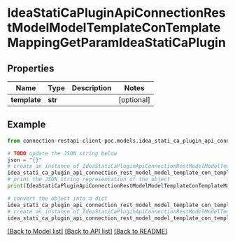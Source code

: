 # IdeaStatiCaPluginApiConnectionRestModelModelTemplateConTemplateMappingGetParamIdeaStatiCaPlugin


## Properties

Name | Type | Description | Notes
------------ | ------------- | ------------- | -------------
**template** | **str** |  | [optional] 

## Example

```python
from connection-restapi-client-poc.models.idea_stati_ca_plugin_api_connection_rest_model_model_template_con_template_mapping_get_param_idea_stati_ca_plugin import IdeaStatiCaPluginApiConnectionRestModelModelTemplateConTemplateMappingGetParamIdeaStatiCaPlugin

# TODO update the JSON string below
json = "{}"
# create an instance of IdeaStatiCaPluginApiConnectionRestModelModelTemplateConTemplateMappingGetParamIdeaStatiCaPlugin from a JSON string
idea_stati_ca_plugin_api_connection_rest_model_model_template_con_template_mapping_get_param_idea_stati_ca_plugin_instance = IdeaStatiCaPluginApiConnectionRestModelModelTemplateConTemplateMappingGetParamIdeaStatiCaPlugin.from_json(json)
# print the JSON string representation of the object
print(IdeaStatiCaPluginApiConnectionRestModelModelTemplateConTemplateMappingGetParamIdeaStatiCaPlugin.to_json())

# convert the object into a dict
idea_stati_ca_plugin_api_connection_rest_model_model_template_con_template_mapping_get_param_idea_stati_ca_plugin_dict = idea_stati_ca_plugin_api_connection_rest_model_model_template_con_template_mapping_get_param_idea_stati_ca_plugin_instance.to_dict()
# create an instance of IdeaStatiCaPluginApiConnectionRestModelModelTemplateConTemplateMappingGetParamIdeaStatiCaPlugin from a dict
idea_stati_ca_plugin_api_connection_rest_model_model_template_con_template_mapping_get_param_idea_stati_ca_plugin_from_dict = IdeaStatiCaPluginApiConnectionRestModelModelTemplateConTemplateMappingGetParamIdeaStatiCaPlugin.from_dict(idea_stati_ca_plugin_api_connection_rest_model_model_template_con_template_mapping_get_param_idea_stati_ca_plugin_dict)
```
[[Back to Model list]](../README.md#documentation-for-models) [[Back to API list]](../README.md#documentation-for-api-endpoints) [[Back to README]](../README.md)


